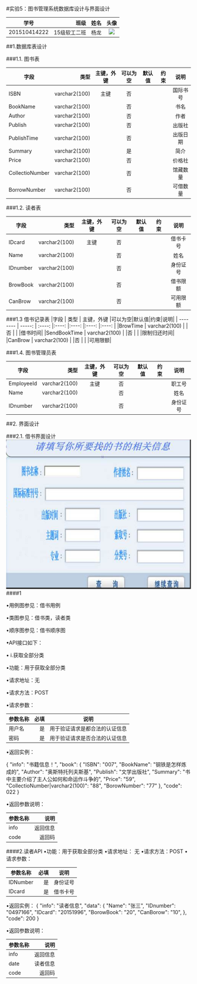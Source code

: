 #实验5：图书管理系统数据库设计与界面设计

|学号        | 班级  |  姓名  |头像|
| --------   | -----:  | :----:  |:----:  |
| 201510414222     | 15级软工二班   |   杨龙     |![](./myself.png)|


##1.数据库表设计

###1.1. 图书表

|字段       | 类型  |  主键，外键  |可以为空|默认值|约束|说明|
| --------   | -----:  | :----:  |:----:  |:----:  |:----:  |:----:  |
|ISBN      | varchar2(100)  |  主键  |否 | | |国际书号|
|BookName      | varchar2(100)  |     |否 | | |书名|
|Author      | varchar2(100)  |     |否 | | |作者|
|Publish      | varchar2(100)  |     |否 | | |出版社|
|PublishTime      | varchar2(100)  |     |否 | | |出版日期|
|Summary     | varchar2(100)  |     |是 | | |简介|
|Price      | varchar2(100)  |     |否 | | |价格社|
|CollectioNumber      | varchar2(100)  |     |否 | | |馆藏数量|
|BorrowNumber     | varchar2(100)  |     |否 | | |可借数量|

###1.2. 读者表

|字段       | 类型  |  主键，外键  |可以为空|默认值|约束|说明|
| --------   | -----:  | :----:  |:----:  |:----:  |:----:  |:----:  |
|IDcard      | varchar2(100)  |  主键  |否 | | |借书卡号|
|Name      | varchar2(100)  |     |否 | | |姓名|
|IDnumber     | varchar2(100)  |     |否 | | |身份证号|
|BrowBook     | varchar2(100)  |     |否 | | |借书限额|
|CanBrow      | varchar2(100)  |     |否 | | |可用限额|

###1.3 借书记录表
|字段       | 类型  |  主键，外键  |可以为空|默认值|约束|说明|
| --------   | -----:  | :----:  |:----:  |:----:  |:----:  |:----:  |
|BrowTime   | varchar2(100)  |    |否 | | |借书时间|
|SendBookTime      | varchar2(100)  |     |否 | | |限制归还时间|
|CanBrow     | varchar2(100)  |     |否 | | |可用限额|

###1.4. 图书管理员表


|字段       | 类型  |  主键，外键  |可以为空|默认值|约束|说明|
| --------   | -----:  | :----:  |:----:  |:----:  |:----:  |:----:  |
|EmployeeId     | varchar2(100)  |  主键  |否 | | |职工号|
|Name      | varchar2(100)  |     |否 | | |姓名|
|IDnumber     | varchar2(100)  |     |否 | | |身份证号|


##2. 界面设计

###2.1. 借书界面设计
![](test5.png)
####1

•用例图参见：借书用例


•类图参见：借书类，读者类


•顺序图参见：借书顺序图


•API接口如下：

• i.获取全部分类


•功能：用于获取全部分类


•请求地址：无


•请求方法：POST


•请求参数：

|参数名称      | 必填  |  说明|
| --------   | -----:  | :----:  |
|用户名|是|用于验证请求是都合法的认证信息|
|密码|是|用于验证请求是否合法的认证信息|

 
•返回实例：

{
    "info": "书籍信息！",
    "book": {
        "ISBN": "007",
        "BookName": "钢铁是怎样炼成的",
        "Author": "奥斯特托列夫斯基",
        "Publish": "文学出版社",
        "Summary": "书中主要介绍了主人公如何和命运作斗争的",
        "Price": "59",
        "CollectioNumber|varchar2(100)": "88",
        "BorowNumber": "77"
    },
    "code": 022
}

•返回参数说明：

|参数名称      |   说明|
| --------   | -----:  |
|info|返回信息|
|code|返回码|

####2.读者API
•功能：用于获取全部分类
•请求地址： 无
•请求方法：POST
•请求参数：


|参数名称      | 必填  |  说明|
| --------   | -----:  | :----:  |
|IDNumber|是|身份证号|
|IDcard|是|借书卡号|

•返回实例：
{
    "info": "读者信息",
    "data": {
        "Name": "张三",
        "IDnumber": "0497166",
        "IDcard": "20151996",
        "BorowBook": "20",
        "CanBorow": "10",
    },
    "code": 200
}

•返回参数说明：



|参数名称      |   说明|
| --------   | -----:  |
|info|返回信息|
|date|读者信息|
|code|返回码|
